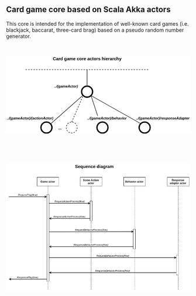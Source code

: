 
## Card game core based on Scala Akka actors

This core is intended for the implementation of well-known card games (i.e. blackjack, baccarat, three-card brag) based on a pseudo random number generator.
<br />
<br />

##

![alt text](docs/scala-game-card-core.jpg)

<br />
<br />

##

![alt text](docs/sd-scala-game-card-core.jpg)
